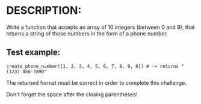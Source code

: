 # DESCRIPTION:

Write a function that accepts an array of 10 integers (between 0 and 9), that returns a string of those numbers in the form of a phone number.

## Test example:

`create_phone_number([1, 2, 3, 4, 5, 6, 7, 8, 9, 0]) # -> returns "(123) 456-7890"`

The returned format must be correct in order to complete this challenge.

Don't forget the space after the closing parentheses!